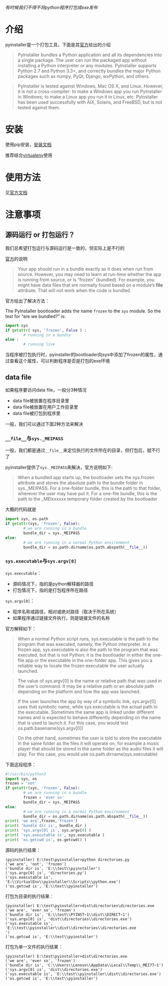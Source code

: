 _有时候我们不得不将python程序打包成exe发布_

# 介绍
pyinstaller是一个打包工具，下面是其[官方](http://www.pyinstaller.org/)给出的介绍
>PyInstaller bundles a Python application and all its dependencies into a single package. The user can run the packaged app without installing a Python interpreter or any modules. PyInstaller supports Python 2.7 and Python 3.3+, and correctly bundles the major Python packages such as numpy, PyQt, Django, wxPython, and others.

>PyInstaller is tested against Windows, Mac OS X, and Linux. However, it is not a cross-compiler: to make a Windows app you run PyInstaller in Windows; to make a Linux app you run it in Linux, etc. PyInstaller has been used successfully with AIX, Solaris, and FreeBSD, but is not tested against them.

# 安装
使用pip安装，[安装文档](https://pyinstaller.readthedocs.io/en/stable/installation.html)

推荐结合[virtualenv](http://www.liaoxuefeng.com/wiki/0014316089557264a6b348958f449949df42a6d3a2e542c000/001432712108300322c61f256c74803b43bfd65c6f8d0d0000)使用

# 使用方法

见[官方文档](https://pyinstaller.readthedocs.io/en/stable/usage.html)

# 注意事项

## 源码运行 or 打包运行？

我们总希望打包运行与源码运行是一致的，但实际上是不行的

[官方](https://pyinstaller.readthedocs.io/en/stable/runtime-information.html)的说明
>Your app should run in a bundle exactly as it does when run from source. However, you may need to learn at run-time whether the app is running from source, or is “frozen” (bundled). For example, you might have data files that are normally found based on a module’s __file__ attribute. That will not work when the code is bundled.

官方给出了解决方法：

The PyInstaller bootloader adds the name ```frozen``` to the ```sys``` module. So the test for “are we bundled?” is:
```python
import sys
if getattr( sys, 'frozen', False ) :
        # running in a bundle
else :
        # running live
```
当程序被打包执行时，pyinstaller的bootloader向sys中添加了frozen的属性，通过查看这个属性，可以判断程序是否是打包的exe环境

## data file
如果程序要访问data file，一般分3种情况

* data file被放置在程序目录里
* data file被放置在用户工作目录里
* data file被打包到程序里

一般，我们可以通过下面2种方法来解决

### ```__file__```与```sys._MEIPASS```

一般，我们都是通过```__file__```来定位执行的文件所在的目录，但打包后，就不行了

pyinstaller提供了```sys._MEIPASS```来解决，官方说明如下:
>When a bundled app starts up, the bootloader sets the sys.frozen attribute and stores the absolute path to the bundle folder in sys._MEIPASS. For a one-folder bundle, this is the path to that folder, wherever the user may have put it. For a one-file bundle, this is the path to the _MEIxxxxxx temporary folder created by the bootloader 

大概的代码就是
```python
import sys, os.path
if getattr(sys, 'frozen', False):
        # we are running in a bundle
        bundle_dir = sys._MEIPASS
else:
        # we are running in a normal Python environment
        bundle_dir = os.path.dirname(os.path.abspath(__file__))
```

### ```sys.executable```与```sys.argv[0]```

```sys.executable```：

* 源码情况下，指的是python解释器的路径
* 打包情况下，指的是打包程序所在路径

```sys.argv[0]```：

* 程序名称或路径，相对或绝对路径（取决于所在系统）
* 如果程序通过链接文件执行，则是链接文件的名称

官方解释如下：
>When a normal Python script runs, sys.executable is the path to the program that was executed, namely, the Python interpreter. In a frozen app, sys.executable is also the path to the program that was executed, but that is not Python; it is the bootloader in either the one-file app or the executable in the one-folder app. This gives you a reliable way to locate the frozen executable the user actually launched.

>The value of sys.argv[0] is the name or relative path that was used in the user’s command. It may be a relative path or an absolute path depending on the platform and how the app was launched.

>If the user launches the app by way of a symbolic link, sys.argv[0] uses that symbolic name, while sys.executable is the actual path to the executable. Sometimes the same app is linked under different names and is expected to behave differently depending on the name that is used to launch it. For this case, you would test os.path.basename(sys.argv[0])

>On the other hand, sometimes the user is told to store the executable in the same folder as the files it will operate on, for example a music player that should be stored in the same folder as the audio files it will play. For this case, you would use os.path.dirname(sys.executable)

下面这段程序：
```python
#!/usr/bin/python3
import sys, os
frozen = 'not'
if getattr(sys, 'frozen', False):
        # we are running in a bundle
        frozen = 'ever so'
        bundle_dir = sys._MEIPASS
else:
        # we are running in a normal Python environment
        bundle_dir = os.path.dirname(os.path.abspath(__file__))
print( 'we are',frozen,'frozen')
print( 'bundle dir is', bundle_dir )
print( 'sys.argv[0] is', sys.argv[0] )
print( 'sys.executable is', sys.executable )
print( 'os.getcwd is', os.getcwd() )
```

源码的执行结果：
```
(pyinstaller) E:\test\pyinstaller>python directories.py
('we are', 'not', 'frozen')
('bundle dir is', 'E:\\test\\pyinstaller')
('sys.argv[0] is', 'directories.py')
('sys.executable is', 'E:\\VirtualEnv\\pyinstaller\\Scripts\\python.exe')
('os.getcwd is', 'E:\\test\\pyinstaller')
```

打包为目录的执行结果：
```
(pyinstaller) E:\test\pyinstaller>dist\directories\directories.exe
('we are', 'ever so', 'frozen')
('bundle dir is', 'E:\\test\\PYINST~1\\dist\\DIRECT~1')
('sys.argv[0] is', 'dist\\directories\\directories.exe')
('sys.executable is', 'E:\\test\\pyinstaller\\dist\\directories\\directories.exe
')
('os.getcwd is', 'E:\\test\\pyinstaller')
```
打包为单一文件的执行结果：
```
(pyinstaller) E:\test\pyinstaller>dist\directories.exe
('we are', 'ever so', 'frozen')
('bundle dir is', 'C:\\Users\\Lenovo\\AppData\\Local\\Temp\\_MEI77~1')
('sys.argv[0] is', 'dist\\directories.exe')
('sys.executable is', 'E:\\test\\pyinstaller\\dist\\directories.exe')
('os.getcwd is', 'E:\\test\\pyinstaller')
```


